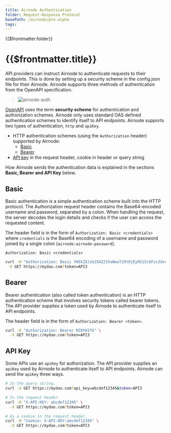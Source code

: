 ```yaml
---
title: Airnode Authentication
folder: Request-Response Protocol
basePath: /airnode/pre-alpha
tags:
---
```


<TitleSpan>{{$frontmatter.folder}}</TitleSpan>

# {{$frontmatter.title}}
<VersionWarning/>
<TocHeader />
<TOC class="table-of-contents" :include-level="[2,3]" />

API providers can instruct Airnode to authenticate requests to their endpoints. This is done by setting up a security scheme in the config.json file for their Airnode. Airnode supports three methods of authentication from the OpenAPI specification.

>![airnode-auth](../../figures/concepts-airnode-auth.png)

[OpenAPI](https://swagger.io/docs/specification/authentication/) uses the term **security scheme** for authentication and authorization schemes. Airnode only uses standard OAS defined authentication schemes to identify itself to API endpoints. Airnode supports two types of authentication, `http` and `apiKey`.

- HTTP authentication schemes (using the `Authorization` header) supported by Airnode:
  - [Basic](https://swagger.io/docs/specification/authentication/basic-authentication/)
  - [Bearer](https://swagger.io/docs/specification/authentication/bearer-authentication/)
- [API key](https://swagger.io/docs/specification/authentication/api-keys/) in the request header, cookie in header or query string

How Airnode sends the authentication data is explained in the sections **Basic, Bearer and API Key** below.

## Basic

Basic authentication is a simple authentication scheme built into the HTTP protocol. The Authorization request header contains the Base64-encoded username and password, separated by a colon. When handling the request, the server decodes the login details and checks if the user can access the requested content.

The header field is in the form of `Authorization: Basic <credentials>` where `credentials` is the Base64 encoding of a username and password joined by a single colon (`airnode:airnode-password`).

`Authorization: Basic <credentials>`

```sh
curl -H "Authorization: Basic YW5kZXJzb25AZ21haWwuY29tOjEyM215cGFzc3dvcmQ=" \
 -X GET https://mydao.com?token=API3
```

## Bearer

Bearer authentication (also called token authentication) is an HTTP authentication scheme that involves security tokens called bearer tokens. The API provider supplies a token used by Airnode to authenticate itself to API endpoints.

The header field is in the form of `Authorization: Bearer <token>`.

```sh
curl -H "Authorization: Bearer RZ8Y65TG" \
  -X GET https://mydao.com?token=API3
```

## API Key

Some APIs use an `apiKey` for authorization. The API provider supplies an `apiKey` used by Airnode to authenticate itself to API endpoints. Airnode can send the `apiKey` three ways.


```sh
# In the query string.
curl -X GET https://mydao.com?api_key=abcdef12345&token=API3

# In the request header.
curl -H "X-API-KEY: abcdef12345" \
  -X GET https://mydao.com?token=API3

# As a cookie in the request header.
curl -H "Cookie: X-API-KEY:abcdef12345" \
  -X GET https://mydao.com?token=API3 
```
